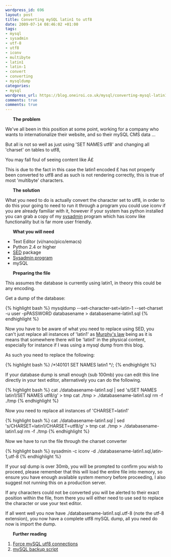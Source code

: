 ```yaml
--- 
wordpress_id: 696
layout: post
title: Converting mySQL latin1 to utf8
date: 2009-07-14 08:46:02 +01:00
tags: 
- mysql
- sysadmin
- utf-8
- utf8
- iconv
- multibyte
- latin1
- latin-1
- convert
- converting
- mysqldump
categories: 
- mysql
wordpress_url: https://blog.oneiroi.co.uk/mysql/converting-mysql-latin1-to-utf8
comments: true
comments: true
---
```

<ul>
<strong>The problem</strong></ul>


We've all been in this position at some point, working for a company who wants to internationalize their website, and so their mySQL CMS data ...

But all is not so well as just using 'SET NAMES utf8' and changing all 'charset' on tables to utf8,

You may fall foul of seeing content like &#193;&pound;

This is due to the fact in this case the latin1 encoded £ has not properly been converted to utf8 and as such is not rendering correctly, this is true of most 'multibyte' characters.

<ul>
<strong>The solution</strong></ul>

What you need to do is actually convert the character set to utf8, in order to do this your going to need to run it through a program you could use iconv if you are already familiar with it, however if your system has python installed you can grab a copy of my <a href="https://blog.oneiroi.co.uk/sysadmin">sysadmin</a> program which has iconv like functionality but is far more user friendly.

<ul>
<strong>What you will need</strong></ul>

<ul>
	<li>Text Editor (vi/nano/pico/emacs)</li>
	<li>Python 2.4 or higher</li>
	<li><a href="https://linux.about.com/od/commands/l/blcmdl1_sed.htm">SED</a> package</li>
	<li><a href="https://blog.oneiroi.co.uk/sysadmin">Sysadmin program</a></li>
	<li>mySQL</li>
</ul>

<ul>
<strong>Preparing the file</strong></ul>

This assumes the database is currently using latin1, in theory this could be any encoding.

Get a dump of the database:

{% highlight bash %}
mysqldump --set-character-set=latin-1 --set-charset -u user -pPASSWORD databasename > databasename-latin1.sql
{% endhighlight %}

Now you have to be aware of what you need to replace using SED, you can't just replace all instances of 'latin1' as <a href="https://en.wikipedia.org/wiki/Murphy%27s_law">Murphy's law</a> being as it is means that somewhere there will be 'latin1' in the physical content, especially for instance if I was using a mysql dump from this blog.

As such you need to replace the following:

{% highlight bash %}
/*!40101 SET NAMES latin1 */;
{% endhighlight %}

If your database dump is small enough (sub 100mb) you can edit this line directly in your text editor, alternatively you can do the following.

{% highlight bash %}
cat ./databasename-latin1.sql | sed 's/SET NAMES latin1/SET NAMES utf8/g' > tmp
cat ./tmp > ./databasename-latin1.sql
rm -f ./tmp
{% endhighlight %}

Now you need to replace all instances of 'CHARSET=latin1'

{% highlight bash %}
cat ./databasename-latin1.sql | sed 's/CHARSET=latin1/CHARSET=utf8/g' > tmp
cat ./tmp > ./databasename-latin1.sql
rm -f ./tmp
{% endhighlight %}

Now we have to run the file through the charset converter

{% highlight bash %}
sysadmin -c iconv -d ./databasename-latin1.sql,latin-1,utf-8
{% endhighlight %}

If your sql dump is over 30mb, you will be prompted to confirm you wish to proceed, please remember that this will load the entire file into memory, so ensure you have enough available system memory before proceeding, I also suggest not running this on a production server.

If any characters could not be converted you will be alerted to their exact position within the file, from there you will either need to use sed to replace the character or use your text editor.

If all went well you now have ./databasename-latin1.sql.utf-8 (note the utf-8 extension), you now have a complete utf8 mySQL dump, all you need do now is import the dump.

<strong><ul>Further reading</ul></strong>

<ol>
	<li><a href="https://blog.oneiroi.co.uk/mysql/mysql-forcing-utf-8-compliance-for-all-connections">Force mySQL utf8 connections</a></li>
	<li><a href="https://blog.oneiroi.co.uk/mysql/mysql-bash-backup-script">mySQL backup script</a></li>
</ol>
